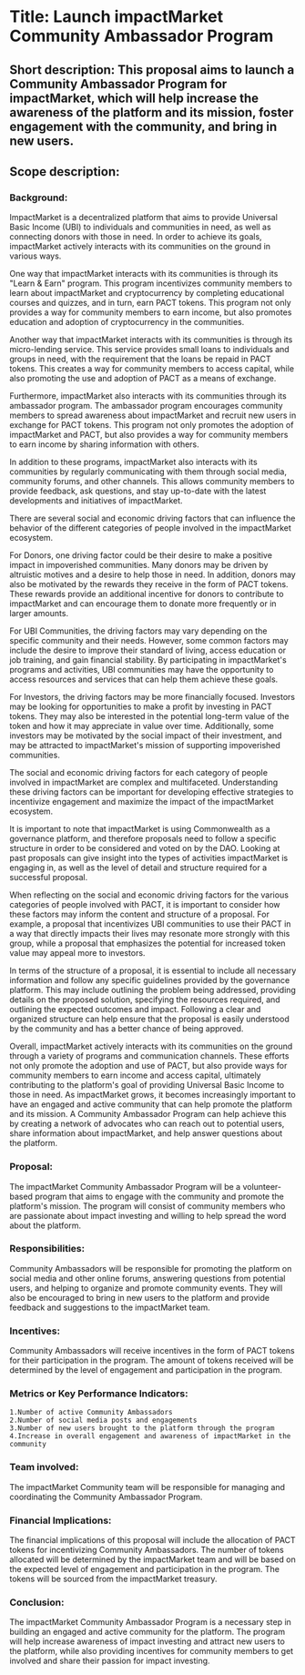# Title: Launch impactMarket Community Ambassador Program

## Short description: This proposal aims to launch a Community Ambassador Program for impactMarket, which will help increase the awareness of the platform and its mission, foster engagement with the community, and bring in new users.

## Scope description:

### Background:

ImpactMarket is a decentralized platform that aims to provide Universal Basic Income (UBI) to individuals and communities in need, as well as connecting donors with those in need. In order to achieve its goals, impactMarket actively interacts with its communities on the ground in various ways.

One way that impactMarket interacts with its communities is through its "Learn & Earn" program. This program incentivizes community members to learn about impactMarket and cryptocurrency by completing educational courses and quizzes, and in turn, earn PACT tokens. This program not only provides a way for community members to earn income, but also promotes education and adoption of cryptocurrency in the communities.

Another way that impactMarket interacts with its communities is through its micro-lending service. This service provides small loans to individuals and groups in need, with the requirement that the loans be repaid in PACT tokens. This creates a way for community members to access capital, while also promoting the use and adoption of PACT as a means of exchange.

Furthermore, impactMarket also interacts with its communities through its ambassador program. The ambassador program encourages community members to spread awareness about impactMarket and recruit new users in exchange for PACT tokens. This program not only promotes the adoption of impactMarket and PACT, but also provides a way for community members to earn income by sharing information with others.

In addition to these programs, impactMarket also interacts with its communities by regularly communicating with them through social media, community forums, and other channels. This allows community members to provide feedback, ask questions, and stay up-to-date with the latest developments and initiatives of impactMarket.

There are several social and economic driving factors that can influence the behavior of the different categories of people involved in the impactMarket ecosystem.

For Donors, one driving factor could be their desire to make a positive impact in impoverished communities. Many donors may be driven by altruistic motives and a desire to help those in need. In addition, donors may also be motivated by the rewards they receive in the form of PACT tokens. These rewards provide an additional incentive for donors to contribute to impactMarket and can encourage them to donate more frequently or in larger amounts.

For UBI Communities, the driving factors may vary depending on the specific community and their needs. However, some common factors may include the desire to improve their standard of living, access education or job training, and gain financial stability. By participating in impactMarket's programs and activities, UBI communities may have the opportunity to access resources and services that can help them achieve these goals.

For Investors, the driving factors may be more financially focused. Investors may be looking for opportunities to make a profit by investing in PACT tokens. They may also be interested in the potential long-term value of the token and how it may appreciate in value over time. Additionally, some investors may be motivated by the social impact of their investment, and may be attracted to impactMarket's mission of supporting impoverished communities.

The social and economic driving factors for each category of people involved in impactMarket are complex and multifaceted. Understanding these driving factors can be important for developing effective strategies to incentivize engagement and maximize the impact of the impactMarket ecosystem.

It is important to note that impactMarket is using Commonwealth as a governance platform, and therefore proposals need to follow a specific structure in order to be considered and voted on by the DAO. Looking at past proposals can give insight into the types of activities impactMarket is engaging in, as well as the level of detail and structure required for a successful proposal.

When reflecting on the social and economic driving factors for the various categories of people involved with PACT, it is important to consider how these factors may inform the content and structure of a proposal. For example, a proposal that incentivizes UBI communities to use their PACT in a way that directly impacts their lives may resonate more strongly with this group, while a proposal that emphasizes the potential for increased token value may appeal more to investors.

In terms of the structure of a proposal, it is essential to include all necessary information and follow any specific guidelines provided by the governance platform. This may include outlining the problem being addressed, providing details on the proposed solution, specifying the resources required, and outlining the expected outcomes and impact. Following a clear and organized structure can help ensure that the proposal is easily understood by the community and has a better chance of being approved.

Overall, impactMarket actively interacts with its communities on the ground through a variety of programs and communication channels. These efforts not only promote the adoption and use of PACT, but also provide ways for community members to earn income and access capital, ultimately contributing to the platform's goal of providing Universal Basic Income to those in need.
As impactMarket grows, it becomes increasingly important to have an engaged and active community that can help promote the platform and its mission. A Community Ambassador Program can help achieve this by creating a network of advocates who can reach out to potential users, share information about impactMarket, and help answer questions about the platform.


### Proposal:
The impactMarket Community Ambassador Program will be a volunteer-based program that aims to engage with the community and promote the platform's mission. The program will consist of community members who are passionate about impact investing and willing to help spread the word about the platform.

### Responsibilities:
Community Ambassadors will be responsible for promoting the platform on social media and other online forums, answering questions from potential users, and helping to organize and promote community events. They will also be encouraged to bring in new users to the platform and provide feedback and suggestions to the impactMarket team.

### Incentives:
Community Ambassadors will receive incentives in the form of PACT tokens for their participation in the program. The amount of tokens received will be determined by the level of engagement and participation in the program.

### Metrics or Key Performance Indicators:

    1.Number of active Community Ambassadors
    2.Number of social media posts and engagements
    3.Number of new users brought to the platform through the program
    4.Increase in overall engagement and awareness of impactMarket in the community

### Team involved:
The impactMarket Community team will be responsible for managing and coordinating the Community Ambassador Program.

### Financial Implications:
The financial implications of this proposal will include the allocation of PACT tokens for incentivizing Community Ambassadors. The number of tokens allocated will be determined by the impactMarket team and will be based on the expected level of engagement and participation in the program. The tokens will be sourced from the impactMarket treasury.

### Conclusion:
The impactMarket Community Ambassador Program is a necessary step in building an engaged and active community for the platform. The program will help increase awareness of impact investing and attract new users to the platform, while also providing incentives for community members to get involved and share their passion for impact investing.

